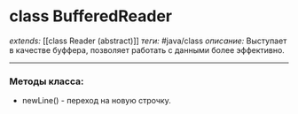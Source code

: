 # class BufferedReader
*extends:* [[class Reader (abstract)]]
*теги:* #java/class 
*описание:* Выступает в качестве буффера, позволяет работать с данными более эффективно. 

---
### Методы класса:
- newLine() - переход на новую строчку.